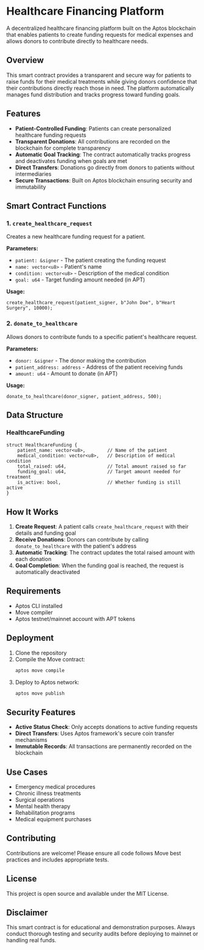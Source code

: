 # Healthcare Financing Platform

A decentralized healthcare financing platform built on the Aptos blockchain that enables patients to create funding requests for medical expenses and allows donors to contribute directly to healthcare needs.

## Overview

This smart contract provides a transparent and secure way for patients to raise funds for their medical treatments while giving donors confidence that their contributions directly reach those in need. The platform automatically manages fund distribution and tracks progress toward funding goals.

## Features

- **Patient-Controlled Funding**: Patients can create personalized healthcare funding requests
- **Transparent Donations**: All contributions are recorded on the blockchain for complete transparency
- **Automatic Goal Tracking**: The contract automatically tracks progress and deactivates funding when goals are met
- **Direct Transfers**: Donations go directly from donors to patients without intermediaries
- **Secure Transactions**: Built on Aptos blockchain ensuring security and immutability

## Smart Contract Functions

### 1. `create_healthcare_request`

Creates a new healthcare funding request for a patient.

**Parameters:**
- `patient: &signer` - The patient creating the funding request
- `name: vector<u8>` - Patient's name
- `condition: vector<u8>` - Description of the medical condition
- `goal: u64` - Target funding amount needed (in APT)

**Usage:**
```move
create_healthcare_request(patient_signer, b"John Doe", b"Heart Surgery", 10000);
```

### 2. `donate_to_healthcare`

Allows donors to contribute funds to a specific patient's healthcare request.

**Parameters:**
- `donor: &signer` - The donor making the contribution
- `patient_address: address` - Address of the patient receiving funds
- `amount: u64` - Amount to donate (in APT)

**Usage:**
```move
donate_to_healthcare(donor_signer, patient_address, 500);
```

## Data Structure

### HealthcareFunding
```move
struct HealthcareFunding {
    patient_name: vector<u8>,        // Name of the patient
    medical_condition: vector<u8>,   // Description of medical condition
    total_raised: u64,               // Total amount raised so far
    funding_goal: u64,               // Target amount needed for treatment
    is_active: bool,                 // Whether funding is still active
}
```

## How It Works

1. **Create Request**: A patient calls `create_healthcare_request` with their details and funding goal
2. **Receive Donations**: Donors can contribute by calling `donate_to_healthcare` with the patient's address
3. **Automatic Tracking**: The contract updates the total raised amount with each donation
4. **Goal Completion**: When the funding goal is reached, the request is automatically deactivated

## Requirements

- Aptos CLI installed
- Move compiler
- Aptos testnet/mainnet account with APT tokens

## Deployment

1. Clone the repository
2. Compile the Move contract:
   ```bash
   aptos move compile
   ```
3. Deploy to Aptos network:
   ```bash
   aptos move publish
   ```

## Security Features

- **Active Status Check**: Only accepts donations to active funding requests
- **Direct Transfers**: Uses Aptos framework's secure coin transfer mechanisms
- **Immutable Records**: All transactions are permanently recorded on the blockchain

## Use Cases

- Emergency medical procedures
- Chronic illness treatments
- Surgical operations
- Mental health therapy
- Rehabilitation programs
- Medical equipment purchases

## Contributing

Contributions are welcome! Please ensure all code follows Move best practices and includes appropriate tests.

## License

This project is open source and available under the MIT License.

## Disclaimer

This smart contract is for educational and demonstration purposes. Always conduct thorough testing and security audits before deploying to mainnet or handling real funds.
